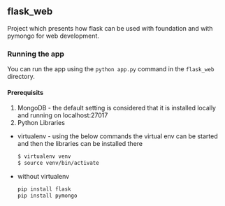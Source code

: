 ## flask_web

Project which presents how flask can be used with foundation and with pymongo for web development.

### Running the app

You can run the app using the `python app.py` command in the `flask_web` directory.

#### Prerequisits

1. MongoDB - the default setting is considered that it is installed locally and running on localhost:27017
2. Python Libraries
  * virtualenv - using the below commands the virtual env can be started and then the libraries can be installed there
    ```bash
    $ virtualenv venv
    $ source venv/bin/activate
    ```

  * without virtualenv
    ```bash
    pip install flask
    pip install pymongo
    ```

